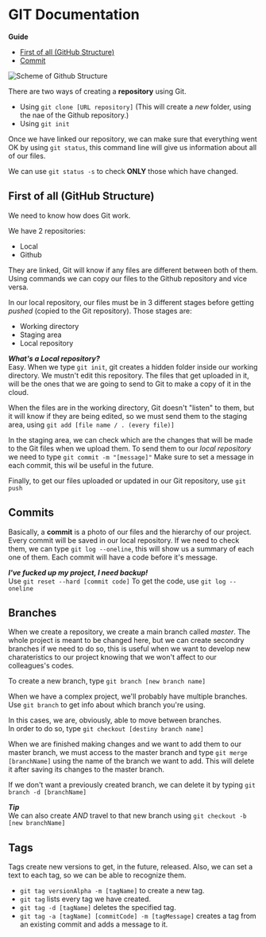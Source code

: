 # GIT Documentation

**Guide**
* [First of all (GitHub Structure)](https://github.com/galindroid/GIT-Doc#first-of-all-github-structure)
* [Commit](https://github.com/galindroid/GIT-Doc#commits)

![Scheme of Github Structure](https://bluuweb.github.io/tutorial-github/img/git-flujo.png)

There are two ways of creating a __repository__ using Git.

* Using `git clone [URL repository]` (This will create a *new* folder, using the nae of the Github repository.)
* Using `git init`

Once we have linked our repository, we can make sure that everything went OK by using `git status`, this command line will give us information about all of our files.

We can use `git status -s` to check __ONLY__ those which have changed.

## First of all (GitHub Structure)

We need to know how does Git work.

We have 2 repositories:

* Local
* Github

They are linked, Git will know if any files are different between both of them. Using commands we can copy our files to the Github repository and vice versa.

In our local repository, our files must be in 3 different stages before getting *pushed* (copied to the Git repository). Those stages are:

* Working directory
* Staging area
* Local repository

***What's a Local repository?*** <br>
Easy. When we type `git init`, git creates a hidden folder inside our working directory. We mustn't edit this repository. The files that get uploaded in it, will be the ones that we are going to send to Git to make a copy of it in the cloud.

When the files are in the working directory, Git doesn't "listen" to them, but it will know if they are being edited, so we must send them to the staging area, using `git add [file name / . (every file)]`

In the staging area, we can check which are the changes that will be made to the Git files when we upload them. To send them to our *local repository* we need to type `git commit -m "[message]"` Make sure to set a message in each commit, this wil be useful in the future.

Finally, to get our files uploaded or updated in our Git repository, use `git push`

## Commits

Basically, a **commit** is a photo of our files and the hierarchy of our project. Every commit will be saved in our local repository. If we need to check them, we can type `git log --oneline`, this will show us a summary of each one of them. Each commit will have a code before it's message.

***I've fucked up my project, I need backup!***<br>
Use `git reset --hard [commit code]` To get the code, use `git log --oneline`

## Branches

When we create a repository, we create a main branch called *master*. The whole project is meant to be changed here, but we can create secondry branches if we need to do so, this is useful when we want to develop new charateristics to our project knowing that we won't affect to our colleagues's codes.

To create a new branch, type `git branch [new branch name]`

When we have a complex project, we'll probably have multiple branches. Use `git branch` to get info about which branch you're using. 

In this cases, we are, obviously, able to move between branches. <br> In order to do so, type `git checkout [destiny branch name]`

When we are finished making changes and we want to add them to our master branch, we must access to the master branch and type `git merge [branchName]` using the name of the branch we want to add. This will delete it after saving its changes to the master branch.

If we don't want a previously created branch, we can delete it by typing `git branch -d [branchName]`

***Tip***<br>
We can also create *AND* travel to that new branch using `git checkout -b [new branchName]`

## Tags

Tags create new versions to get, in the future, released. Also, we can set a text to each tag, so we can be able to recognize them.

* `git tag versionAlpha -m [tagName]` to create a new tag.
* `git tag` lists every tag we have created.
* `git tag -d [tagName]` deletes the specified tag.
* `git tag -a [tagName] [commitCode] -m [tagMessage]` creates a tag from an existing commit and adds a message to it.